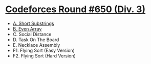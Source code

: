 # [Codeforces Round #650 (Div. 3)](https://codeforces.com/contest/1367)

- [A. Short Substrings](https://github.com/wingkwong/codeforces/blob/master/1367/A.cpp)
- [B. Even Array](https://github.com/wingkwong/codeforces/blob/master/1367/B.cpp)
- C. Social Distance
- D. Task On The Board
- E. Necklace Assembly
- F1. Flying Sort (Easy Version)
- F2. Flying Sort (Hard Version)